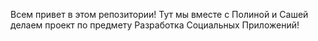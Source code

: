Всем привет в этом репозитории!
Тут мы вместе с Полиной и Сашей делаем проект по предмету Разработка Социальных Приложений!
